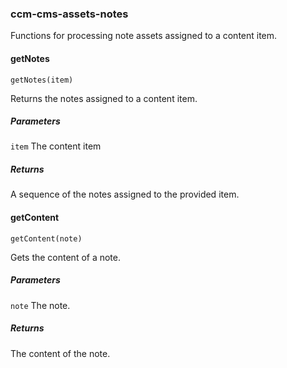 ### ccm-cms-assets-notes

Functions for processing note assets assigned to a content item.

#### getNotes

    getNotes(item)

Returns the notes assigned to a content item.

##### Parameters 

`item` The content item

##### Returns

A sequence of the notes assigned to the provided item.

#### getContent

    getContent(note)

Gets the content of a note.

##### Parameters

`note` The note.

##### Returns

The content of the note.